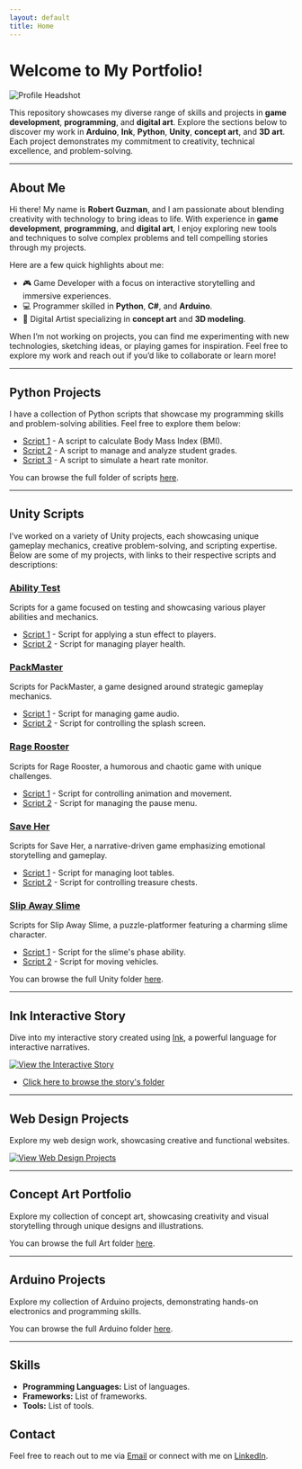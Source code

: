 ```yaml
---
layout: default
title: Home
---
```


<link rel="stylesheet" href="styles/main.css">

# Welcome to My Portfolio!

![Profile Headshot](https://cdnb.artstation.com/p/users/avatars/008/299/825/large/382b95d5d5983e40b34a8583a72fe71c.jpg?1733506347)

This repository showcases my diverse range of skills and projects in **game development**, **programming**, and **digital art**. Explore the sections below to discover my work in **Arduino**, **Ink**, **Python**, **Unity**, **concept art**, and **3D art**. Each project demonstrates my commitment to creativity, technical excellence, and problem-solving.

---

## About Me

Hi there! My name is **Robert Guzman**, and I am passionate about blending creativity with technology to bring ideas to life. With experience in **game development**, **programming**, and **digital art**, I enjoy exploring new tools and techniques to solve complex problems and tell compelling stories through my projects.

Here are a few quick highlights about me:
- 🎮 Game Developer with a focus on interactive storytelling and immersive experiences.
- 💻 Programmer skilled in **Python**, **C#**, and **Arduino**.
- 🎨 Digital Artist specializing in **concept art** and **3D modeling**.

When I’m not working on projects, you can find me experimenting with new technologies, sketching ideas, or playing games for inspiration. Feel free to explore my work and reach out if you’d like to collaborate or learn more!

---

## Python Projects

I have a collection of Python scripts that showcase my programming skills and problem-solving abilities. Feel free to explore them below:

- [Script 1](python/bmi.py) - A script to calculate Body Mass Index (BMI).
- [Script 2](python/gradelist.py) - A script to manage and analyze student grades.
- [Script 3](python/heart.py) - A script to simulate a heart rate monitor.

You can browse the full folder of scripts [here](python/).

---

## Unity Scripts

I’ve worked on a variety of Unity projects, each showcasing unique gameplay mechanics, creative problem-solving, and scripting expertise. Below are some of my projects, with links to their respective scripts and descriptions:

### [Ability Test](unity/Ability-Test)
Scripts for a game focused on testing and showcasing various player abilities and mechanics.

- [Script 1](unity/Ability-Test/StunEffect.cs) - Script for applying a stun effect to players.
- [Script 2](unity/Ability-Test/HealthSystem.cs) - Script for managing player health.

### [PackMaster](unity/PackMaster)
Scripts for PackMaster, a game designed around strategic gameplay mechanics.

- [Script 1](unity/PackMaster/AudioManager.cs) - Script for managing game audio.
- [Script 2](unity/PackMaster/SplashScreenController.cs) - Script for controlling the splash screen.

### [Rage Rooster](unity/RageRooster)
Scripts for Rage Rooster, a humorous and chaotic game with unique challenges.

- [Script 1](unity/RageRooster/AnimationAndMovementController.cs) - Script for controlling animation and movement.
- [Script 2](unity/RageRooster/PauseMenu.cs) - Script for managing the pause menu.

### [Save Her](unity/Save-Her)
Scripts for Save Her, a narrative-driven game emphasizing emotional storytelling and gameplay.

- [Script 1](unity/Save-Her/LootTable.cs) - Script for managing loot tables.
- [Script 2](unity/Save-Her/TreasureChest.cs) - Script for controlling treasure chests.

### [Slip Away Slime](unity/Slip-Away-Slime)
Scripts for Slip Away Slime, a puzzle-platformer featuring a charming slime character.

- [Script 1](unity/Slip-Away-Slime/PhaseAbility.cs) - Script for the slime's phase ability.
- [Script 2](unity/Slip-Away-Slime/VehicleMover.cs) - Script for moving vehicles.

You can browse the full Unity folder [here](unity/).

---

## Ink Interactive Story

Dive into my interactive story created using [Ink](https://www.inklestudios.com/ink/), a powerful language for interactive narratives.

[![View the Interactive Story](https://img.shields.io/badge/View-Interactive%20Story-blue?style=for-the-badge)](ink/index.html)

- [Click here to browse the story's folder](ink/)

---

## Web Design Projects

Explore my web design work, showcasing creative and functional websites.

[![View Web Design Projects](https://img.shields.io/badge/View-Web%20Design%20Projects-green?style=for-the-badge)](web-design/index.html)

---

## Concept Art Portfolio

Explore my collection of concept art, showcasing creativity and visual storytelling through unique designs and illustrations.

You can browse the full Art folder [here](concept-art).

---

## Arduino Projects

Explore my collection of Arduino projects, demonstrating hands-on electronics and programming skills.

You can browse the full Arduino folder [here](arduino).

---

## Skills
- **Programming Languages:** List of languages.
- **Frameworks:** List of frameworks.
- **Tools:** List of tools.

## Contact
Feel free to reach out to me via [Email](mailto:your.email@example.com) or connect with me on [LinkedIn](https://www.linkedin.com/in/yourprofile).
